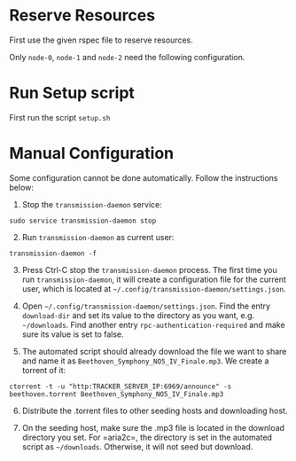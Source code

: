 # Reserve Resources

First use the given rspec file to reserve resources.

Only `node-0`, `node-1` and `node-2` need the following configuration.

# Run Setup script

First run the script `setup.sh`

# Manual Configuration

Some configuration cannot be done automatically. Follow the
instructions below:

1. Stop the `transmission-daemon` service:

```
sudo service transmission-daemon stop
```

2. Run `transmission-daemon` as current user:

```
transmission-daemon -f
```

3. Press Ctrl-C stop the `transmission-daemon` process. The first time
you run `transmission-daemon`, it will create a configuration file
for the current user, which is located at
`~/.config/transmission-daemon/settings.json`.

4. Open `~/.config/transmission-daemon/settings.json`. Find the entry
`download-dir` and set its value to the directory as you want,
e.g. `~/downloads`. Find another entry
`rpc-authentication-required` and make sure its value is set to
false.

5. The automated script should already download the file we want to
share and name it as `Beethoven_Symphony_NO5_IV_Finale.mp3`. We
create a torrent of it:

```
ctorrent -t -u "http:TRACKER_SERVER_IP:6969/announce" -s beethoven.torrent Beethoven_Symphony_NO5_IV_Finale.mp3
```

6. Distribute the .torrent files to other seeding hosts and
downloading host.

7. On the seeding host, make sure the .mp3 file is located in the
download directory you set. For =aria2c=, the directory is set in
the automated script as `~/downloads`. Otherwise, it will not seed
but download.

